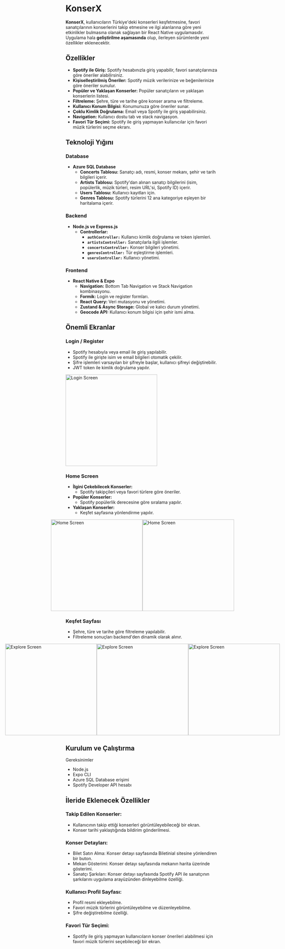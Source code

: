 # KonserX

**KonserX**, kullanıcıların Türkiye'deki konserleri keşfetmesine, favori sanatçılarının konserlerini takip etmesine ve ilgi alanlarına göre yeni etkinlikler bulmasına olanak sağlayan bir React Native uygulamasıdır. Uygulama hala **geliştirilme aşamasında** olup, ilerleyen sürümlerde yeni özellikler eklenecektir.

## Özellikler

- **Spotify ile Giriş:** Spotify hesabınızla giriş yapabilir, favori sanatçılarınıza göre öneriler alabilirsiniz.
- **Kişiselleştirilmiş Öneriler:** Spotify müzik verilerinize ve beğenilerinize göre öneriler sunulur.
- **Popüler ve Yaklaşan Konserler:** Popüler sanatçıların ve yaklaşan konserlerin listesi.
- **Filtreleme:** Şehre, türe ve tarihe göre konser arama ve filtreleme.
- **Kullanıcı Konum Bilgisi:** Konumunuza göre öneriler sunar.
- **Çoklu Kimlik Doğrulama:** Email veya Spotify ile giriş yapabilirsiniz.
- **Navigation:** Kullanıcı dostu tab ve stack navigasyon.
- **Favori Tür Seçimi:** Spotify ile giriş yapmayan kullanıcılar için favori müzik türlerini seçme ekranı.

## Teknoloji Yığını

### Database
- **Azure SQL Database**
  - **Concerts Tablosu:** Sanatçı adı, resmi, konser mekanı, şehir ve tarih bilgileri içerir.
  - **Artists Tablosu:** Spotify'dan alınan sanatçı bilgilerini (isim, popülerlik, müzik türleri, resim URL'si, Spotify ID) içerir.
  - **Users Tablosu:** Kullanıcı kayıtları için.
  - **Genres Tablosu:** Spotify türlerini 12 ana kategoriye eşleyen bir haritalama içerir.

### Backend
- **Node.js ve Express.js** 
  - **Controllerlar:**
    - **`authController:`** Kullanıcı kimlik doğrulama ve token işlemleri.
    - **`artistsController:`** Sanatçılarla ilgili işlemler.
    - **`concertsController:`** Konser bilgileri yönetimi.
    - **`genresController:`** Tür eşleştirme işlemleri.
    - **`usersController:`** Kullanıcı yönetimi.

### Frontend
- **React Native & Expo**
  - **Navigation:** Bottom Tab Navigation ve Stack Navigation kombinasyonu.
  - **Formik:** Login ve register formları.
  - **React Query:** Veri mutasyonu ve yönetimi.
  - **Zustand & Async Storage:** Global ve kalıcı durum yönetimi.
  - **Geocode API:** Kullanıcı konum bilgisi için şehir ismi alma.

## Önemli Ekranlar

### Login / Register
- Spotify hesabıyla veya email ile giriş yapılabilir.
- Spotify ile girişte isim ve email bilgileri otomatik çekilir.
- Şifre işlemleri varsayılan bir şifreyle başlar, kullanıcı şifreyi değiştirebilir.
- JWT token ile kimlik doğrulama yapılır.

<img src="assets/Screenshots/login.jpg" alt="Login Screen" width="300" />


### Home Screen
- **İlgini Çekebilecek Konserler:** 
  - Spotify takipçileri veya favori türlere göre öneriler.
- **Popüler Konserler:**
  - Spotify popülerlik derecesine göre sıralama yapılır.
- **Yaklaşan Konserler:**
  - Keşfet sayfasına yönlendirme yapılır.

<div style="display: flex; align-items: center; justify-content: center; gap: 20 px;">
  <img src="assets/Screenshots/home1.jpg" alt="Home Screen" width="300" />
  <img src="assets/Screenshots/home2.jpg" alt="Home Screen" width="300" />
</div>


### Keşfet Sayfası
- Şehre, türe ve tarihe göre filtreleme yapılabilir.
- Filtreleme sonuçları backend'den dinamik olarak alınır.

<div style="display: flex; align-items: center; justify-content: center; gap: 20 px;">
  <img src="assets/Screenshots/explore1.jpg" alt="Explore Screen" width="300" />
  <img src="assets/Screenshots/explore1.jpg" alt="Explore Screen" width="300" />
    <img src="assets/Screenshots/explore3.jpg" alt="Explore Screen" width="300" />

</div>

## Kurulum ve Çalıştırma

Gereksinimler
- Node.js
- Expo CLI
- Azure SQL Database erişimi
- Spotify Developer API hesabı

## İleride Eklenecek Özellikler

### Takip Edilen Konserler:
- Kullanıcının takip ettiği konserleri görüntüleyebileceği bir ekran.
- Konser tarihi yaklaştığında bildirim gönderilmesi.

### Konser Detayları:
- Bilet Satın Alma: Konser detayı sayfasında Biletinial sitesine yönlendiren bir buton.
- Mekan Gösterimi: Konser detayı sayfasında mekanın harita üzerinde gösterimi.
- Sanatçı Şarkıları: Konser detayı sayfasında Spotify API ile sanatçının şarkılarını uygulama arayüzünden dinleyebilme özelliği.

### Kullanıcı Profil Sayfası:
- Profil resmi ekleyebilme.
- Favori müzik türlerini görüntüleyebilme ve düzenleyebilme.
- Şifre değiştirebilme özelliği.

### Favori Tür Seçimi:
- Spotify ile giriş yapmayan kullanıcıların konser önerileri alabilmesi için favori müzik türlerini seçebileceği bir ekran.
